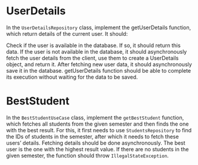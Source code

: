 # UserDetails

In the `UserDetailsRepository` class, implement the getUserDetails function, which return details of the current user. It should:

Check if the user is available in the database. If so, it should return this data.
If the user is not available in the database, it should asynchronously fetch the user details from the client, use them to create a UserDetails object, and return it.
After fetching new user data, it should asynchronously save it in the database. getUserDetails function should be able to complete its execution without waiting for the data to be saved.


# BestStudent
In the `BestStudentUseCase` class, implement the `getBestStudent` function, which fetches all students from the given semester and then finds the one with the best result. 
For this, it first needs to use `StudentsRepository` to find the IDs of students in the semester, 
after which it needs to fetch these users’ details. Fetching details should be done asynchronously. 
The best user is the one with the highest result value. If there are no students in the given semester, 
the function should throw `IllegalStateException`.